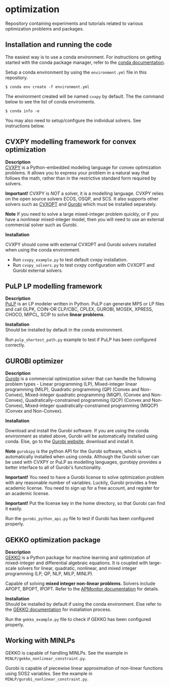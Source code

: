 # optimization
Repository containing experiments and tutorials related to various optimization problems and packages.

## Installation and running the code
The easiest way is to use a conda environment. 
For instructions on getting started with the conda package manager, refer to the [conda documentation](https://docs.conda.io/projects/conda/en/latest/index.html).


Setup a conda environment by using the ```environment.yml``` file in this repository. 

    $ conda env create -f environment.yml

The environment created will be named ```cvxpy``` by default. The the command below to see the list of conda enviroments.

    $ conda info -e



You may also need to setup/configure the individual solvers. See instructions below.


## CVXPY modelling framework for convex optimization
**Description**  
[CVXPY](https://www.cvxpy.org/) is a Python-embedded modeling language for convex optimization problems. It allows you to express your problem in a natural way that follows the math, rather than in the restrictive standard form required by solvers.

**Important!** CVXPY is *NOT* a solver, it is a modelling language.  CVXPY relies on the open source solvers ECOS, OSQP, and SCS. It also supports other solvers such as [CVXOPT](https://cvxopt.org/) and [Gurobi](https://www.gurobi.com/) which must be installed separately.

**Note** If you need to solve a large mixed-integer problem quickly, or if you have a nonlinear mixed-integer model, then you will need to use an external commercial solver such as Gurobi.

**Installation**  

CVXPY should come with external CVXOPT and Gurobi solvers installed when using the conda environment.

- Run ```cvxpy_example.py``` to test default cvxpy installation.
- Run ```cvxpy_solvers.py``` to test cvxpy configuration with CVXOPT and Gurobi external solvers.

## PuLP LP modelling framework

**Description**  
[PuLP](https://coin-or.github.io/pulp/) is an LP modeler written in Python. PuLP can generate MPS or LP files and call GLPK, COIN-OR CLP/CBC, CPLEX, GUROBI, MOSEK, XPRESS, CHOCO, MIPCL, SCIP to solve **linear problems**.

**Installation**  
Should be installed by default in the conda environment.

Run ```pulp_shortest_path.py``` example to test if PuLP has been configured correctly.



## GUROBI optimizer

**Description**  
[Gurobi](https://www.gurobi.com/) is a commercial optimization solver that can handle the following problem types - Linear programming (LP), Mixed-integer linear programming (MILP), Quadratic programming (QP) (Convex and Non-Convex), Mixed-integer quadratic programming (MIQP), (Convex and Non-Convex), Quadratically-constrained programming (QCP) (Convex and Non-Convex), Mixed-integer quadratically-constrained programming (MIQCP) (Convex and Non-Convex).

**Installation**

Download and install the Gurobi software. If you are using the conda environment as stated above, Gurobi will be automatically installed using conda.
Else, go to the [Gurobi website](https://www.gurobi.com/), download and install it. 

**Note** ```gurobipy``` is the python API for the Gurobi software, which is automatically installed when using conda. Although the Gurobi solver can be used with CVXPY or PuLP as modelling languages, gurobipy provides a better interface to all of Gurobi's functionality.

**Important!** You need to have a Gurobi license to solve optimization problem with any reasonable number of variables. Luckily, Gurobi provides a free academic license. You need to sign up for a free account, and register for an academic license.

**Important!** Put the license key in the home directory, so that Gurobi can find it easily.

Run the ```gurobi_python_api.py``` file to test if Gurobi has been configured properly.






## GEKKO optimization package

**Description**  
[GEKKO](https://gekko.readthedocs.io/en/latest/) is a Python package for machine learning and optimization of mixed-integer and differential algebraic equations. It is coupled with large-scale solvers for linear, quadratic, nonlinear, and mixed integer programming (LP, QP, NLP, MILP, MINLP).

Capable of solving **mixed integer non-linear problems**. Solvers include APOPT, BPOPT, IPOPT. Refer to the [APMonitor documentation](https://apmonitor.com/wiki/index.php/Main/OptionApmSolver) for details.

**Installation**  
Should be installed by default if using the conda environment. Else refer to the [GEKKO documentation](https://gekko.readthedocs.io/en/latest/) for installation process.

Run the ```gekko_example.py``` file to check if GEKKO has been configured properly.


## Working with MINLPs

GEKKO is capable of handling MINLPs. See the example in ```MINLP/gekko_nonlinear_constraint.py```.

Gurobi is capable of piecewise linear approximation of non-linear functions using SOS2 variables. See the example in ```MINLP/gurobi_nonlinear_constraint.py```.

